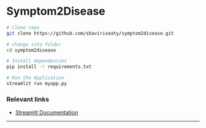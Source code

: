 # Symptom2Disease

```bash
# Clone repo
git clone https://github.com/sbaviriseaty/symptom2disease.git

# change into folder
cd symptom2disease

# Install dependencies
pip install -r requirements.txt

# Run the Application
streamlit run myapp.py
```

### Relevant links
- [Streamlit Documentation](https://docs.streamlit.io/)

---